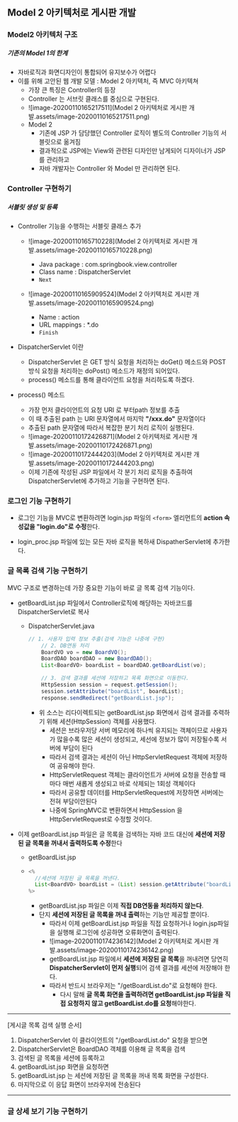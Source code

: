 ## Model 2 아키텍처로 게시판 개발

### Model2 아키텍처 구조

##### 기존의 Model 1의 한계

- 자바로직과 화면디자인이 통합되어 유지보수가 어렵다
- 이를 위해 고안된 웹 개발 모델 : Model 2 아키텍처, 즉 MVC 아키텍쳐
  - 가장 큰 특징은 Controller의 등장
  - Controller 는 서브릿 클래스를 중심으로 구현된다.
  - ![image-20200110165217511](Model 2 아키텍처로 게시판 개발.assets/image-20200110165217511.png)
  - Model 2 
    - 기존에 JSP 가 담당했던 Controller 로직이 별도의 Controller 기능의 서블릿으로 옮겨짐
    - 결과적으로 JSP에는 View와 관련된 디자인만 남게되어 디자이너가 JSP를 관리하고
    - 자바 개발자는 Controller 와 Model 만 관리하면 된다.



### Controller 구현하기

##### 서블릿 생성 및 등록

- Controller 기능을 수행하는 서블릿 클래스 추가

  - ![image-20200110165710228](Model 2 아키텍처로 게시판 개발.assets/image-20200110165710228.png)

    - Java package : com.springbook.view.controller
    - Class name : DispatcherServlet
    - `Next`

    

  - ![image-20200110165909524](Model 2 아키텍처로 게시판 개발.assets/image-20200110165909524.png)

    - Name  : action
    - URL mappings : *.do
    - `Finish`

- DispatcherServlet 이란
  - DispatcherServlet 은 GET 방식 요청을 처리하는 doGet() 메소드와 POST 방식 요청을 처리하는 doPost() 메소드가 재정의 되어있다.
  - process() 메소드를 통해 클라이언트 요청을 처리하도록 하겠다.
- process() 메소드
  - 가장 먼저 클라이언트의 요청 URI 로 부터path 정보를 추출
  - 이 때 추출된 path 는 URI 문자열에서 마지막 **"/xxx.do"** 문자열이다
  - 추출된 path 문자열에 따라서 복잡한 분기 처리 로직이 실행된다.
  - ![image-20200110172426871](Model 2 아키텍처로 게시판 개발.assets/image-20200110172426871.png)
  - ![image-20200110172444203](Model 2 아키텍처로 게시판 개발.assets/image-20200110172444203.png)
  - 이제 기존에 작성된 JSP 파일에서 각 분기 처리 로직을 추출하여 DispatcherServlet에 추가하고 기능을 구현하면 된다.



### 로그인 기능 구현하기

- 로그인 기능을 MVC로 변환하려면  login.jsp 파일의  `<form>` 엘리먼트의 **action 속성값을 "login.do"로 수정**한다.

- login_proc.jsp 파일에 있는 모든 자바 로직을 복하새 DispatherServlet에 추가한다.



### 글 목록 검색 기능 구현하기

MVC 구조로 변경하는데 가장 중요한 기능이 바로 글 목록 검색 기능이다.

- getBoardList.jsp 파일에서 Controller로직에 해당하는 자바코드를 DispatcherServlet로 복사

  - DispatcherServlet.java

    ```java
    // 1. 사용자 입력 정보 추출(검색 기능은 나중에 구현)
    	// 2. DB연동 처리
    	BoardVO vo = new BoardVO();
    	BoardDAO boardDAO = new BoardDAO();
    	List<BoardVO> boardList = boardDAO.getBoardList(vo);
    
    	// 3. 검색 결과를 세션에 저장하고 목록 화면으로 이동한다.
    	HttpSession session = request.getSession();
    	session.setAttribute("boardList", boardList);
    	response.sendRedirect("getBoardList.jsp");
    ```

    - 위 소스는 리다이렉트되는 getBoardList.jsp 화면에서 검색 결과를 추력하기 위해 세션(HttpSession) 객체를 사용했다.
      - 세션은 브라우저당 서버 메모리에 하나씩 유지되는 객체이므로 사용자가 많을수록 많은 세션이 생성되고, 세선에 정보가 많이 저장될수록 서버에 부담이 된다
      - 따라서 검색 결과는 세션이 아닌 HttpServletRequest 객체에 저장하여 공유해야 한다.
      - HttpServletRequest 객체는 클라이언트가 서버에 요청을 전송할 때마다 매번 새롭게 생성되고 바로 삭제되는 1회성 객체이다
      - 따라서 공유할 데이터를 HttpServletRequest에 저장하면 서버에는 전혀 부담이안된다
      - 나중에 SpringMVC로 변환하면서 HttpSession 을 HttpServletRequest로 수정할 것이다.
  
 - 이제 getBoardList.jsp 파일은 글 목록을 검색하는 자바 코드 대신에 **세션에 저장된 글 목록을 꺼내서 출력하도록 수정**한다

    - getBoardList.jsp

    - ```java
      <%
      	//세션에 저장된 글 목록을 꺼낸다.
      	List<BoardVO> boardList = (List) session.getAttribute("boardList");
      %>
      ```

      - getBoardList.jsp 파일은 이제  **직접 DB연동을 처리하지 않는다**.
      - 단지 **세션에 저장된 글 목록을 꺼내 출력**하는 기능만 제공할 뿐이다.
        - 따라서 이제 getBoardList.jsp 파일을 직접 요청하거나 login.jsp파일을 실행해 로그인에 성공하면 오류화면이 출력된다.
        - ![image-20200110174236142](Model 2 아키텍처로 게시판 개발.assets/image-20200110174236142.png)
        - getBoardList.jsp 파일에서 **세션에 저장된 글 목록**을 꺼내려면 당연히 **DispatcherServlet이 먼저 실행**되어 검색 결과를 세션에 저장해야 한다.
        - 따라서 반드시 브라우저는 "/getBoardList.do"로 요청해야 한다.
          - 다시 말해 **글 목록 화면을 출력하려면 getBoardList.jsp 파일을 직접 요청하지 않고 getBoardList.do를 요청**해야한다.

---

[게시글 목록 검색 실행 순서]

1. DispatcherServlet 이 클라이언트의 "/getBoardList.do" 요청을 받으면
2. DispatcherServlet은 BoardDAO 객체를 이용해 글 목록을 검색
3. 검색된 글 목록을 세션에 등록하고
4. getBoardList.jsp 화면을 요청하면
5. getBoardList.jsp 는 세션에 저장된 글 목록을 꺼내 목록 화면을 구성한다.
6. 마지막으로 이 응답 화면이 브라우저에 전송된다

---



### 글 상세 보기 기능 구현하기

